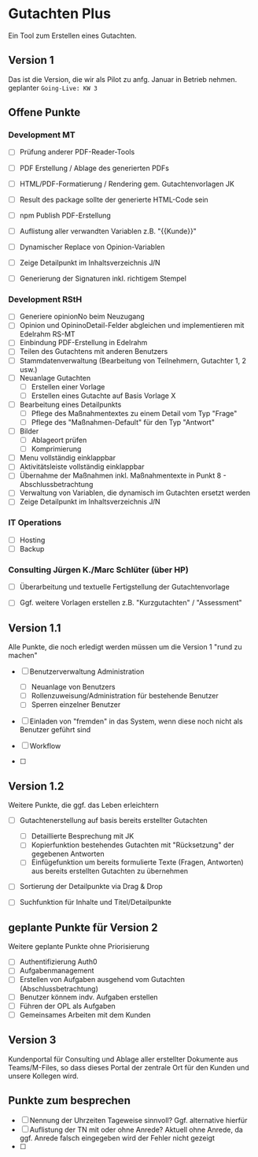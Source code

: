 # Gutachten Plus

Ein Tool zum Erstellen eines Gutachten.

## Version 1

Das ist die Version, die wir als Pilot zu anfg. Januar in Betrieb nehmen.
geplanter `Going-Live: KW 3`

## Offene Punkte

### Development MT
- [ ] Prüfung anderer PDF-Reader-Tools
- [ ] PDF Erstellung / Ablage des generierten PDFs
- [ ] HTML/PDF-Formatierung / Rendering gem. Gutachtenvorlagen JK
- [ ] Result des package sollte der generierte HTML-Code sein
- [ ] npm Publish PDF-Erstellung
- [ ] Auflistung aller verwandten Variablen z.B. "{{Kunde}}"
- [ ] Dynamischer Replace von Opinion-Variablen
- [ ] Zeige Detailpunkt im Inhaltsverzeichnis J/N
- [ ] Generierung der Signaturen inkl. richtigem Stempel


### Development RStH
- [ ] Generiere opinionNo beim Neuzugang
- [ ] Opinion und OpininoDetail-Felder abgleichen und implementieren mit Edelrahm RS-MT
- [ ] Einbindung PDF-Erstellung in Edelrahm
- [ ] Teilen des Gutachtens mit anderen Benutzers
- [ ] Stammdatenverwaltung (Bearbeitung von Teilnehmern, Gutachter 1, 2 usw.)
- [ ] Neuanlage Gutachten
  - [ ] Erstellen einer Vorlage
  - [ ] Erstellen eines Gutachte auf Basis Vorlage X
- [ ] Bearbeitung eines Detailpunkts
  - [ ] Pflege des Maßnahmentextes zu einem Detail vom Typ "Frage"
  - [ ] Pflege des "Maßnahmen-Default" für den Typ "Antwort"
- [ ] Bilder
  - [ ] Ablageort prüfen
  - [ ] Komprimierung
- [ ] Menu vollständig einklappbar
- [ ] Aktivitätsleiste vollständig einklappbar
- [ ] Übernahme der Maßnahmen inkl. Maßnahmentexte in Punkt 8 - Abschlussbetrachtung
- [ ] Verwaltung von Variablen, die dynamisch im Gutachten ersetzt werden
- [ ] Zeige Detailpunkt im Inhaltsverzeichnis J/N

### IT Operations
- [ ] Hosting
- [ ] Backup

### Consulting Jürgen K./Marc Schlüter (über HP)

- [ ] Überarbeitung und textuelle Fertigstellung der Gutachtenvorlage
- [ ] Ggf. weitere Vorlagen erstellen z.B. "Kurzgutachten" / "Assessment"


## Version 1.1

Alle Punkte, die noch erledigt werden müssen um die Version 1 "rund zu machen"

- [ ] Benutzerverwaltung Administration
  - [ ] Neuanlage von Benutzers
  - [ ] Rollenzuweisung/Administration für bestehende Benutzer
  - [ ] Sperren einzelner Benutzer

- [ ] Einladen von "fremden" in das System, wenn diese noch nicht als Benutzer geführt sind
- [ ] Workflow  

- [ ]

## Version 1.2

Weitere Punkte, die ggf. das Leben erleichtern

- [ ] Gutachtenerstellung auf basis bereits erstellter Gutachten
  - [ ] Detaillierte Besprechung mit JK
  - [ ] Kopierfunktion bestehendes Gutachten mit "Rücksetzung" der gegebenen Antworten
  - [ ] Einfügefunktion um bereits formulierte Texte (Fragen, Antworten) aus bereits erstellten Gutachten zu übernehmen
- [ ] Sortierung der Detailpunkte via Drag & Drop
- [ ] Suchfunktion für Inhalte und Titel/Detailpunkte


## geplante Punkte für Version 2

Weitere geplante Punkte ohne Priorisierung
- [ ] Authentifizierung Auth0
- [ ] Aufgabenmanagement
- [ ] Erstellen von Aufgaben ausgehend vom Gutachten (Abschlussbetrachtung)
- [ ] Benutzer könnem indv. Aufgaben erstellen
- [ ] Führen der OPL als Aufgaben
- [ ] Gemeinsames Arbeiten mit dem Kunden
  
## Version 3

Kundenportal für Consulting und Ablage aller erstellter Dokumente
aus Teams/M-Files, so dass dieses Portal der zentrale Ort für den Kunden und unsere Kollegen wird.


## Punkte zum besprechen

- [ ] Nennung der Uhrzeiten Tageweise sinnvoll? Ggf. alternative hierfür
- [ ] Auflistung der TN mit oder ohne Anrede? Aktuell ohne Anrede, da ggf. Anrede falsch eingegeben wird der Fehler nicht gezeigt
- [ ] 